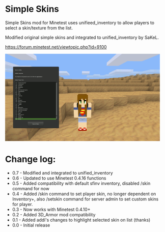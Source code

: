 # Simple Skins

Simple Skins mod for Minetest uses unifieed_inventory to allow players to select a skin/texture from the list.

Modified original simple skins and integrated to unified_inventory by SaKeL.

https://forum.minetest.net/viewtopic.php?id=9100

![screenshot](screenshot.png)

# Change log:

- 0.7 - Modified and integrated to unified_inventory
- 0.6 - Updated to use Minetest 0.4.16 functions
- 0.5 - Added compatibility with default sfinv inventory, disabled /skin command for now
- 0.4 - Added /skin command to set player skin, no longer dependent on Inventory+, also /setskin command for server admin to set custom skins for player.
- 0.3 - Now works with Minetest 0.4.10+
- 0.2 - Added 3D_Armor mod compatibility
- 0.1 - Added addi's changes to highlight selected skin on list (thanks)
- 0.0 - Initial release
